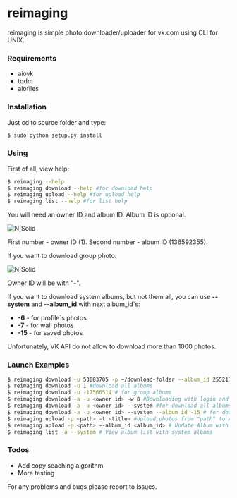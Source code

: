 # reimaging
reimaging is simple photo downloader/uploader for vk.com using CLI for UNIX.
### Requirements
- aiovk
- tqdm
- aiofiles

### Installation
Just cd to source folder and type:
```sh
$ sudo python setup.py install
```

### Using
First of all, view help:
```sh
$ reimaging --help
$ reimaging download --help #for download help
$ reimaging upload --help #for upload help
$ reimaging list --help #for list help
```
You will need an owner ID and album ID. Album ID is optional.

![N|Solid](https://image.ibb.co/fRpaDo/image.png)

First number - owner ID (1).
Second number - album ID (136592355).

If you want to download group photo:

![N|Solid](https://image.ibb.co/gGoJve/image.png)

Owner ID will be with "-".

If you want to download system albums, but not them all, you can use **--system** and **--album_id** with next album_id`s:
* **-6** - for profile`s photos
* **-7** - for wall photos
* **-15** - for saved photos

Unfortunately, VK API do not allow to download more than 1000 photos.

### Launch Examples
```sh
$ reimaging download -u 53083705 -p ~/download-folder --album_id 255217256 #download single album of owner by ID`s
$ reimaging download -u 1 #download all albums
$ reimaging download -u -17566514 # for group albums
$ reimaging download -a -u <owner id> -w 8 #Downloading with login and 8 workers
$ reimaging download -a -u <owner id> --system #for download all albums including system albums too.
$ reimaging download -a -u <owner id> --system --album_id -15 # for downloading saved photos album
$ reimaging upload -p <path> -t <title> #Upload photos from "path" to Album with "title"
$ reimaging upload -p <path> --album_id <album_id> # Update Album with "album_id" with photos form "path"
$ reimaging list -a --system # View album list with system albums
```

### Todos

 - Add copy seaching algorithm
 - More testing

For any problems and bugs please report to Issues.
